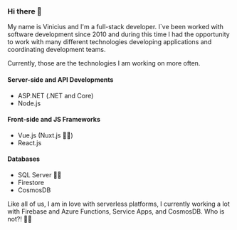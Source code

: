 ### Hi there 👋

My name is Vinicius and I'm a full-stack developer. I`ve been worked with software development since 2010 and during this time I had the opportunity to work with many different technologies developing applications and coordinating development teams.

Currently, those are the technologies I am working on more often.

#### Server-side and API Developments
* ASP.NET (.NET and Core)
* Node.js

#### Front-side and JS Frameworks
* Vue.js (Nuxt.js 👌🏻)
* React.js

#### Databases
* SQL Server 👴🏻
* Firestore
* CosmosDB

Like all of us, I am in love with serverless platforms, I currently working a lot with Firebase and Azure Functions, Service Apps, and CosmosDB. Who is not?! 🤷‍♂️
<!--
**vsantin/vsantin** is a ✨ _special_ ✨ repository because its `README.md` (this file) appears on your GitHub profile.

Here are some ideas to get you started:

- 🔭 I’m currently working on ...
- 🌱 I’m currently learning ...
- 👯 I’m looking to collaborate on ...
- 🤔 I’m looking for help with ...
- 💬 Ask me about ...
- 📫 How to reach me: ...
- 😄 Pronouns: ...
- ⚡ Fun fact: ...
-->
